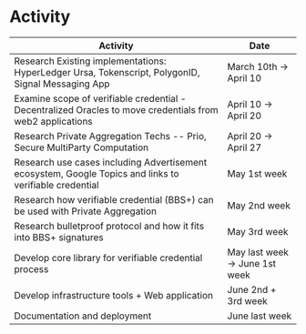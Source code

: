 # Activity

| Activity | Date |
| -------- | ---- |
| Research Existing implementations: HyperLedger Ursa, Tokenscript, PolygonID, Signal Messaging App | March 10th -> April 10 |
| Examine scope of verifiable credential - Decentralized Oracles to move credentials from web2 applications | April 10 -> April 20 |
| Research Private Aggregation Techs -- Prio, Secure MultiParty Computation | April 20 -> April 27 |
| Research use cases including Advertisement ecosystem, Google Topics and links to verifiable credential | May 1st week |
| Research how verifiable credential (BBS+) can be used with Private Aggregation | May 2nd week |
| Research bulletproof protocol and how it fits into BBS+ signatures | May 3rd week |
| Develop core library for verifiable credential process | May last week -> June 1st week |
| Develop infrastructure tools + Web application | June 2nd + 3rd week | 
| Documentation and deployment | June last week |